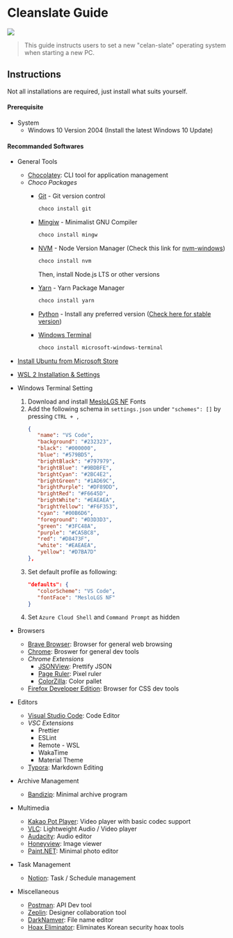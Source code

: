 # Cleanslate Guide

![](https://img.shields.io/github/license/RunFridge/cleanslate-guide)

> This guide instructs users to set a new "celan-slate" operating system when starting a new PC.

## Instructions
Not all installations are required, just install what suits yourself.

#### Prerequisite

- System
  - Windows 10 Version 2004 (Install the latest Windows 10 Update)

#### Recommanded Softwares

- General Tools
  - [Chocolatey](https://chocolatey.org/install): CLI tool for application management
  - *Choco Packages*
    - [Git](https://chocolatey.org/packages/git) - Git version control
      ```sh
      choco install git
      ```

    - [Mingiw](https://chocolatey.org/packages/mingw) - Minimalist GNU Compiler
      ```sh
      choco install mingw
      ```

    - [NVM](https://chocolatey.org/packages/nvm) - Node Version Manager (Check this link for [nvm-windows](https://github.com/coreybutler/nvm-windows))
      ```sh
      choco install nvm
      ```
      Then, install Node.js LTS or other versions

    - [Yarn](https://chocolatey.org/packages/yarn) - Yarn Package Manager
      ```sh
      choco install yarn
      ``` 

    - [Python](https://chocolatey.org/packages/python/) - Install any preferred version ([Check here for stable version](https://www.python.org/downloads/))

    - [Windows Terminal](https://chocolatey.org/packages/microsoft-windows-terminal)
      ```sh
      choco install microsoft-windows-terminal
      ``` 

- [Install Ubuntu from Microsoft Store](https://www.microsoft.com/en-us/p/ubuntu/9nblggh4msv6)

- [WSL 2 Installation & Settings](https://docs.microsoft.com/en-us/windows/wsl/install-win10#update-to-wsl-2)

- Windows Terminal Setting
  1. Download and install [MesloLGS NF](https://github.com/romkatv/dotfiles-public/tree/master/.local/share/fonts/NerdFonts) Fonts
  2. Add the following schema in `settings.json` under `"schemes": []` by pressing `CTRL + ,`
      ```json
      {
         "name": "VS Code",
         "background": "#232323",
         "black": "#000000",
         "blue": "#579BD5",
         "brightBlack": "#797979",
         "brightBlue": "#9BDBFE",
         "brightCyan": "#2BC4E2",
         "brightGreen": "#1AD69C",
         "brightPurple": "#DF89DD",
         "brightRed": "#F6645D",
         "brightWhite": "#EAEAEA",
         "brightYellow": "#F6F353",
         "cyan": "#00B6D6",
         "foreground": "#D3D3D3",
         "green": "#3FC48A",
         "purple": "#CA5BC8",
         "red": "#D8473F",
         "white": "#EAEAEA",
         "yellow": "#D7BA7D"
      },
      ```
  3. Set default profile as following:
      ```json
      "defaults": {
         "colorScheme": "VS Code",
         "fontFace": "MesloLGS NF"
      }
      ```
  4. Set `Azure Cloud Shell` and `Command Prompt` as hidden

- Browsers
  - [Brave Browser](https://brave.com/): Browser for general web browsing
  - [Chrome](https://www.google.com/chrome/): Broswer for general dev tools
  - *Chrome Extensions*
    - [JSONView](https://chrome.google.com/webstore/detail/jsonview/chklaanhfefbnpoihckbnefhakgolnmc?hl=en): Prettify JSON
    - [Page Ruler](https://chrome.google.com/webstore/detail/page-ruler-redux/giejhjebcalaheckengmchjekofhhmal?hl=en): Pixel ruler
    - [ColorZilla](https://chrome.google.com/webstore/detail/colorzilla/bhlhnicpbhignbdhedgjhgdocnmhomnp?hl=en): Color pallet
  - [Firefox Developer Edition](https://www.mozilla.org/en-US/firefox/developer/): Browser for CSS dev tools

- Editors
  - [Visual Studio Code](https://code.visualstudio.com/): Code Editor
  - *VSC Extensions*
    - Prettier
    - ESLint
    - Remote - WSL
    - WakaTime
    - Material Theme
  - [Typora](https://typora.io/): Markdown Editing

- Archive Management
  - [Bandizip](https://kr.bandisoft.com/bandizip/): Minimal archive program
  
- Multimedia
  - [Kakao Pot Player](https://tv.kakao.com/guide/potplayer): Video player with basic codec support
  - [VLC](https://www.videolan.org/vlc/index.html): Lightweight Audio / Video player
  - [Audacity](https://www.audacityteam.org/download/): Audio editor
  - [Honeyview](https://kr.bandisoft.com/honeyview/): Image viewer
  - [Paint.NET](https://www.getpaint.net/): Minimal photo editor

- Task Management
  - [Notion](https://www.notion.so/): Task / Schedule management

- Miscellaneous
  - [Postman](https://www.postman.com/): API Dev tool
  - [Zeplin](https://zeplin.io/): Designer collaboration tool
  - [DarkNamver](https://software.naver.com/software/summary.nhn?softwareId=GWS_000169): File name editor
  - [Hoax Eliminator](https://teus.me/690): Eliminates Korean security hoax tools